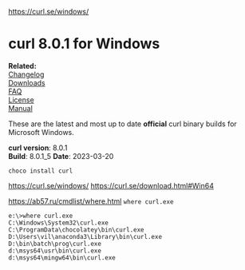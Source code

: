 https://curl.se/windows/
# curl 8.0.1 for Windows

**Related:**  
[Changelog](https://curl.se/changes.html)  
[Downloads](https://curl.se/download.html)  
[FAQ](https://curl.se/docs/faq.html)  
[License](https://curl.se/docs/copyright.html)  
[Manual](https://curl.se/docs/manpage.html)

These are the latest and most up to date **official** curl binary builds for Microsoft Windows.

**curl version**: 8.0.1  
**Build**: 8.0.1_5 
**Date**: 2023-03-20

`choco install curl`

https://curl.se/windows/
https://curl.se/download.html#Win64


https://ab57.ru/cmdlist/where.html
`where curl.exe`

```
e:\>where curl.exe
C:\Windows\System32\curl.exe
C:\ProgramData\chocolatey\bin\curl.exe
D:\Users\vil\anaconda3\Library\bin\curl.exe
D:\bin\batch\prog\curl.exe
d:\msys64\usr\bin\curl.exe
d:\msys64\mingw64\bin\curl.exe
```


